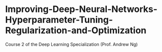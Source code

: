 # Improving-Deep-Neural-Networks-Hyperparameter-Tuning-Regularization-and-Optimization
Course 2 of the Deep Learning Specialization (Prof. Andrew Ng)
